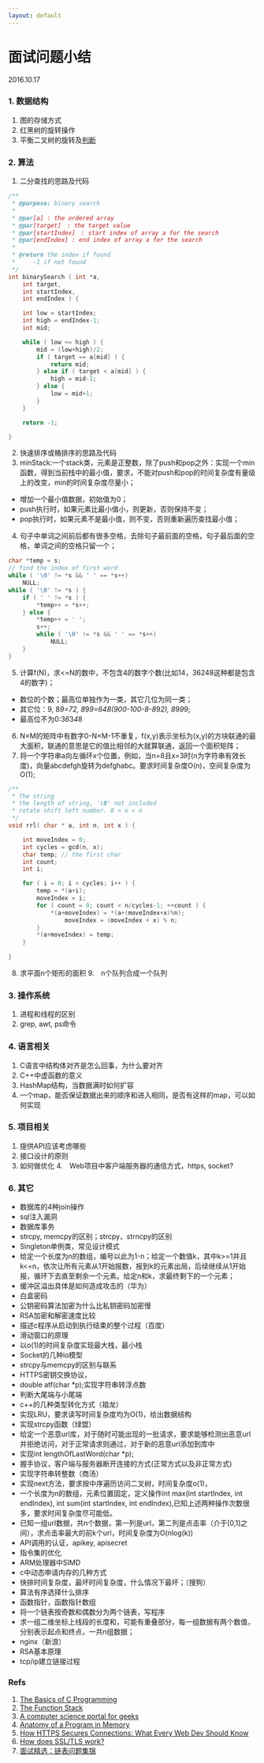 ```yaml
---
layout: default
---
```


# 面试问题小结
2016.10.17

### 1. 数据结构
1. 图的存储方式
2. 红黑树的旋转操作
3. 平衡二叉树的旋转及[判断](http://zhedahht.blog.163.com/blog/static/25411174201142733927831/)

### 2. 算法
1. 二分查找的思路及代码

```C
/**
 * @purpose: binary search
 *
 * @par[a] : the ordered array
 * @par[target]　: the target value
 * @par[startIndex]　: start index of array a for the search
 * @par[endIndex] : end index of array a for the search
 *
 * @return the index if found
 *	   -1 if not found
 */
int binarySearch ( int *a, 
	int target, 
	int startIndex, 
	int endIndex ) {

	int low = startIndex;
	int high = endIndex-1;
	int mid;

	while ( low <= high ) {
		mid = (low+high)/2;
		if ( target == a[mid] ) { 
			return mid; 
		} else if ( target < a[mid] ) {
			high = mid-1;
		} else {
			low = mid+1;
		}
	}

	return -1;

}
```
2. 快速排序或桶排序的思路及代码
3. minStack:一个stack类，元素是正整数，除了push和pop之外：实现一个min函数，得到当前栈中的最小值，要求，不能对push和pop的时间复杂度有量级上的改变，min的时间复杂度尽量小；
  + 增加一个最小值数据，初始值为0；
  + push执行时，如果元素比最小值小，则更新，否则保持不变；
  + pop执行时，如果元素不是最小值，则不变，否则重新遍历查找最小值；
4. 句子中单词之间前后都有很多空格，去除句子最前面的空格，句子最后面的空格，单词之间的空格只留一个；

```C
char *temp = s;
// find the index of first word
while ( '\0' != *s && ' ' == *s++)
	NULL;
while ( '\0' != *s ) {
	if ( ' ' != *s ) {
		*temp++ = *s++;
	} else {
		*temp++ = ' ';
		s++;
		while ( '\0' != *s && ' ' == *s++)
			NULL;
	}
}
```

5. 计算f(N)，求<=N的数中，不包含4的数字个数(比如14，36248这种都是包含4的数字)；
  + 数位的个数；最高位单独作为一类，其它几位为同一类；
  + 其它位：9, 8*9=72, 8*9*9=648(900-100-8-8*9*2), 8*9*9*9;
  + 最高位不为0:3*6*3*4*8
6. N×M的矩阵中有数字0-N×M-1不重复，f(x,y)表示坐标为(x,y)的方块联通的最大面积，联通的意思是它的值比相邻的大就算联通，返回一个面积矩阵；
7. 将一个字符串a向左循环x个位置，例如，当n=8且x=3时(n为字符串有效长度)，向量abcdefgh旋转为defghabc。要求时间复杂度O(n)，空间复杂度为O(1);

```C
/**
 * The string
 * the length of string, '\0' not included
 * rotate shift left number. 0 < x < n
 */
void rrl( char * a, int n, int x ) {

	int moveIndex = 0;
	int cycles = gcd(n, x);
	char temp; // the first char
	int count;
	int i;

	for ( i = 0; i < cycles; i++ ) {
		temp = *(a+i);
		moveIndex = i;
		for ( count = 0; count < n/cycles-1; ++count ) {
			*(a+moveIndex) = *(a+(moveIndex+x)%n);
		    	moveIndex = (moveIndex + x) % n;
		}
		*(a+moveIndex) = temp;
	}
	
}
```
8. 求平面n个矩形的面积
9.　n个队列合成一个队列

### 3. 操作系统
1. 进程和线程的区别
2. grep, awt, ps命令

### 4. 语言相关
1. C语言中结构体对齐是怎么回事，为什么要对齐
2. C++中虚函数的意义
3. HashMap结构，当数据满时如何扩容
4. 一个map，能否保证数据出来的顺序和进入相同，是否有这样的map，可以如何实现


### 5. 项目相关
1. 提供API应该考虑哪些
2. 接口设计的原则
3. 如何做优化
4.　Web项目中客户端服务器的通信方式，https, socket?

### 6. 其它
* 数据库的4种join操作
* sql注入漏洞
* 数据库事务
* strcpy, memcpy的区别；strcpy，strncpy的区别
* Singleton单例类，常见设计模式
* 给定一个长度为n的数组，编号以此为1-n；给定一个数值k，其中k>=1并且k<=n，依次让所有元素从1开始报数，报到k的元素出局，后续继续从1开始报，循环下去直至剩余一个元素。给定n和k，求最终剩下的一个元素；
* 缓冲区溢出具体是如何造成攻击的（华为）
* 白盒密码
* 公钥密码算法加密为什么比私钥密码加密慢
* RSA加密和解密速度比较
* 描述c程序从启动到执行结束的整个过程（百度）
* 滑动窗口的原理
* 以o(1)的时间复杂度实现最大栈，最小栈
* Socket的几种io模型
* strcpy与memcpy的区别与联系
* HTTPS密钥交换协议，
* double atf(char *p);实现字符串转浮点数
* 判断大尾端与小尾端
* c++的几种类型转化方式（祖龙）
* 实现LRU，要求读写时间复杂度均为O(1)，给出数据结构
* 实现strcpy函数（绿盟）
* 给定一个恶意url库，对于随时可能出现的一批请求，要求能够检测出恶意url并拒绝访问，对于正常请求则通过，对于新的恶意url添加到库中
* 实现int lengthOfLastWord(char *p);
* 握手协议，客户端与服务器断开连接的方式(正常方式以及非正常方式)
* 实现字符串转整数（商汤）
* 实现next方法，要求按中序遍历访问二叉树，时间复杂度o(1)，
* 一个长度为n的数组，元素位置固定，定义操作int max(int startIndex, int endIndex), int sum(int startIndex, int endIndex),已知上述两种操作次数很多，要求时间复杂度尽可能低。
* 已知一组url数据，共n个数据，第一列是url，第二列是点击率（介于[0,1]之间），求点击率最大的前k个url，时间复杂度为O(nlog(k))
* API调用的认证，apikey, apisecret
* 指令集的优化
* ARM处理器中SIMD
* c中动态申请内存的几种方式
* 快排时间复杂度，最坏时间复杂度，什么情况下最坏；（搜狗）
* 算法有序选择什么排序
* 函数指针，函数指针数组
* 将一个链表按奇数和偶数分为两个链表，写程序
* 求一组二维坐标上线段的长度和，可能有重叠部分，每一组数据有两个数值，分别表示起点和终点，一共n组数据；
* nginx（新浪）
* RSA基本原理
* tcp/ip建立链接过程

### Refs
1. [The Basics of C Programming](http://computer.howstuffworks.com/c.htm/printable)
2. [The Function Stack](http://www.tenouk.com/Bufferoverflowc/Bufferoverflow2a.html)
3. [A computer science portal for geeks](http://www.geeksforgeeks.org/memory-layout-of-c-program/)
4. [Anatomy of a Program in Memory](http://duartes.org/gustavo/blog/post/anatomy-of-a-program-in-memory/)
5. [How HTTPS Secures Connections: What Every Web Dev Should Know](https://blog.hartleybrody.com/https-certificates/)
6. [How does SSL/TLS work?](http://security.stackexchange.com/questions/20803/how-does-ssl-tls-work)
7. [面试精选：链表问题集锦](http://wuchong.me/blog/2014/03/25/interview-link-questions/)